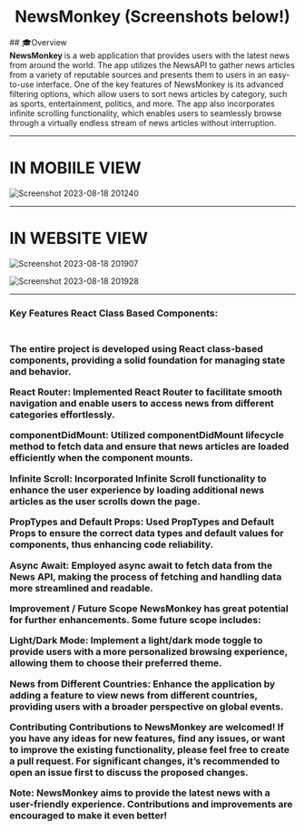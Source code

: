 <div align="center">
	<h1>NewsMonkey  (Screenshots below!)</h1>
</div>
## 🎓Overview
<div>
	<b >NewsMonkey </b>  is a web application that provides users with the latest news from around the world. The app utilizes the NewsAPI to gather news articles from a variety of reputable sources and presents them to users in an easy-to-use interface. One of the key features of NewsMonkey is its advanced filtering options, which allow users to sort news articles by category, such as sports, entertainment, politics, and more. The app also incorporates infinite scrolling functionality, which enables users to seamlessly browse through a virtually endless stream of news articles without interruption.
</div>

<hr>

<h1>IN MOBIILE VIEW </h1>

![Screenshot 2023-08-18 201240](https://github.com/anshul-132002/UrbanNewsApi/assets/128448038/3bbc2af1-1014-4887-8724-eef596c54854)

<hr>
<h1>IN WEBSITE VIEW </h1>

![Screenshot 2023-08-18 201907](https://github.com/anshul-132002/UrbanNewsApi/assets/128448038/ba953f5a-4620-4fc1-ad41-e7969e83e07c)

![Screenshot 2023-08-18 201928](https://github.com/anshul-132002/UrbanNewsApi/assets/128448038/83ab6f1b-5608-44c7-9618-5b6543eeb98a)

<hr>
<h3>Key Features React Class Based Components: <h3>
  <br>
  The entire project is developed using React class-based components, providing a solid foundation for managing state and behavior.

React Router: Implemented React Router to facilitate smooth navigation and enable users to access news from different categories effortlessly.

componentDidMount: Utilized componentDidMount lifecycle method to fetch data and ensure that news articles are loaded efficiently when the component mounts.

Infinite Scroll: Incorporated Infinite Scroll functionality to enhance the user experience by loading additional news articles as the user scrolls down the page.

PropTypes and Default Props: Used PropTypes and Default Props to ensure the correct data types and default values for components, thus enhancing code reliability.

Async Await: Employed async await to fetch data from the News API, making the process of fetching and handling data more streamlined and readable.

Improvement / Future Scope NewsMonkey has great potential for further enhancements. Some future scope includes:

Light/Dark Mode: Implement a light/dark mode toggle to provide users with a more personalized browsing experience, allowing them to choose their preferred theme.

News from Different Countries: Enhance the application by adding a feature to view news from different countries, providing users with a broader perspective on global events.

Contributing Contributions to NewsMonkey are welcomed! If you have any ideas for new features, find any issues, or want to improve the existing functionality, please feel free to create a pull request. For significant changes, it’s recommended to open an issue first to discuss the proposed changes.

Note: NewsMonkey aims to provide the latest news with a user-friendly experience. Contributions and improvements are encouraged to make it even better!
